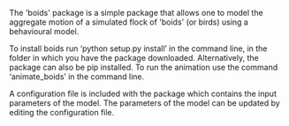 The 'boids' package is a simple package that allows one to model the aggregate motion of a simulated flock of 'boids' (or birds) using a behavioural model. 

To install boids run ‘python setup.py install’ in the command line, in the folder in which you have the package downloaded. Alternatively, the package can also be pip installed. To run the animation use the command ‘animate_boids’ in the command line. 

A configuration file is included with the package which contains the input parameters of the model. The parameters of the model can be updated by editing the configuration file. 